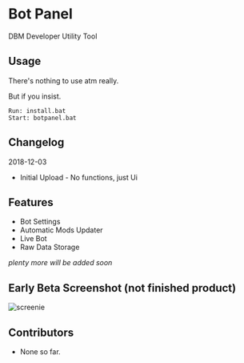 # Bot Panel
DBM Developer Utility Tool

## Usage
There's nothing to use atm really.

But if you insist.
```
Run: install.bat
Start: botpanel.bat
```

## Changelog
2018-12-03
* Initial Upload - No functions, just Ui

## Features
* Bot Settings
* Automatic Mods Updater
* Live Bot
* Raw Data Storage

*plenty more will be added soon*

## Early Beta Screenshot (not finished product)
![screenie](http://etcroot.pw/LNp2We.png)

## Contributors
* None so far.
